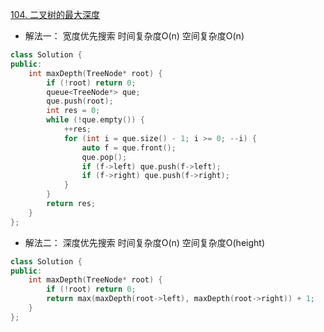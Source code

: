 [104. 二叉树的最大深度](https://leetcode.cn/problems/maximum-depth-of-binary-tree/)
- 解法一： 宽度优先搜索 时间复杂度O(n) 空间复杂度O(n)
```C++
class Solution {
public:
    int maxDepth(TreeNode* root) {
        if (!root) return 0;
        queue<TreeNode*> que;
        que.push(root);
        int res = 0;
        while (!que.empty()) {
            ++res;
            for (int i = que.size() - 1; i >= 0; --i) {
                auto f = que.front();
                que.pop();
                if (f->left) que.push(f->left);
                if (f->right) que.push(f->right);
            }
        }
        return res;
    }
};
```

- 解法二： 深度优先搜索 时间复杂度O(n) 空间复杂度O(height)
```C++
class Solution {
public:
    int maxDepth(TreeNode* root) {
        if (!root) return 0;
        return max(maxDepth(root->left), maxDepth(root->right)) + 1;
    }
};
```